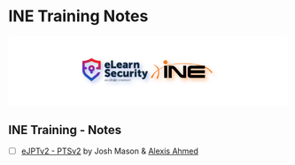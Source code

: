 # INE Training Notes

![elearnsecurity.com - © eLearnSecurity | ine.com - © INE](.gitbook/assets/elearninginecovermid.png)

## INE Training - Notes

- [ ] [eJPTv2 - PTSv2](ejpt/README.md) by Josh Mason & [Alexis Ahmed](https://alexisahmed.com/)

